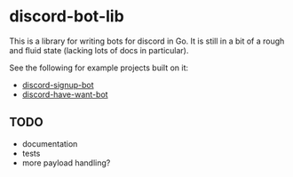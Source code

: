 # discord-bot-lib

This is a library for writing bots for discord in Go.
It is still in a bit of a rough and fluid state (lacking lots of docs
in particular).

See the following for example projects built on it:

- [discord-signup-bot](https://www.github.com/gsmcwhirter/discord-signup-bot)
- [discord-have-want-bot](https://www.github.com/gsmcwhirrter/discord-have-want-bot)

## TODO

- documentation
- tests
- more payload handling?